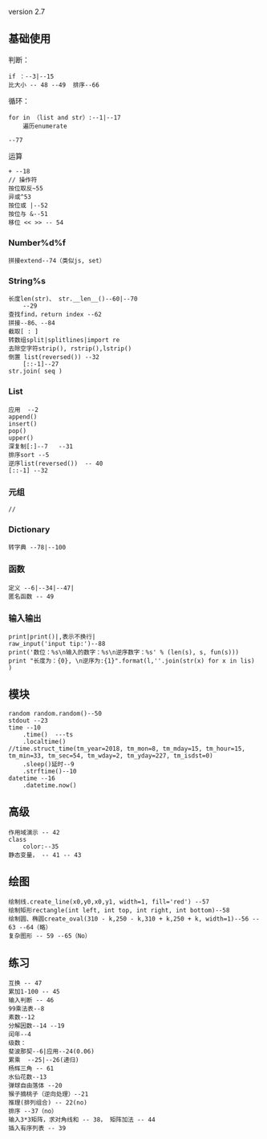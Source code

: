 version 2.7

## 基础使用

判断：

	if ：--3|--15
	比大小 -- 48 --49	排序--66

循环： 

	for in （list and str）:--1|--17
		遍历enumerate
		
	--77

运算

	+ --18
	// 操作符
	按位取反~55
	异或^53
	按位或 |--52
	按位与 &--51 
	移位 << >> -- 54

### Number%d%f

	拼接extend--74（类似js, set）

### String%s

	长度len(str)、 str.__len__()--60|--70
		--29
	查找find，return index --62 
	拼接--86、--84
	截取[ : ]
	转数组split|splitlines|import re
	去除空字符strip(), rstrip(),lstrip()
	倒置 list(reversed()) --32
		[::-1]--27
	str.join( seq )

### List

	应用  --2
	append()
	insert()
	pop()
	upper()
	深复制[:]--7	--31
	排序sort --5	
	逆序list(reversed()) 	-- 40
	[::-1] --32

### 元组

	//

### Dictionary


	转字典 --78|--100

### 函数 

	定义 --6|--34|--47|
	匿名函数 -- 49

### 输入输出

	print|print()|,表示不换行|
	raw_input('input tip:')--88	
	print('数位：%s\n输入的数字：%s\n逆序数字：%s' % (len(s), s, fun(s)))
	print "长度为：{0}, \n逆序为:{1}".format(l,''.join(str(x) for x in lis) )

## 模块


	random random.random()--50
	stdout --23
	time --10
		.time()  ---ts
		.localtime()
	//time.struct_time(tm_year=2018, tm_mon=8, tm_mday=15, tm_hour=15, tm_min=33, tm_sec=54, tm_wday=2, tm_yday=227, tm_isdst=0)
		.sleep()延时--9
		.strftime()--10
	datetime --16
		.datetime.now()


## 高级

	作用域演示 -- 42
	class
		color:--35
	静态变量， -- 41 -- 43


## 绘图

	绘制线.create_line(x0,y0,x0,y1, width=1, fill='red') --57
	绘制矩形rectangle(int left, int top, int right, int bottom)--58 
	绘制圆、椭圆create_oval(310 - k,250 - k,310 + k,250 + k, width=1)--56 -- 63 --64（略）
	复杂图形 -- 59 --65（No）
	


## 练习

	互换 -- 47
	累加1-100 -- 45
	输入判断 -- 46
	99乘法表--8
	素数--12
	分解因数--14 --19
	闰年--4
	级数：
	斐波那契--6|应用--24(0.06)
	累乘	--25|--26(递归)
	杨辉三角 -- 61
	水仙花数--13
	弹球自由落体 --20
	猴子摘桃子（逆向处理）--21
	推理(排列组合) -- 22(no)
	排序 --37（no）
	输入3*3矩阵，求对角线和 -- 38， 矩阵加法 -- 44
	插入有序列表 -- 39